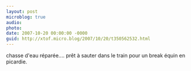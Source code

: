 ```yaml
---
layout: post
microblog: true
audio: 
photo: 
date: 2007-10-20 00:00:00 -0000
guid: http://xtof.micro.blog/2007/10/20/t350562532.html
---
```

chasse d'eau réparée.... prêt à sauter dans le train pour un break équin en picardie.
